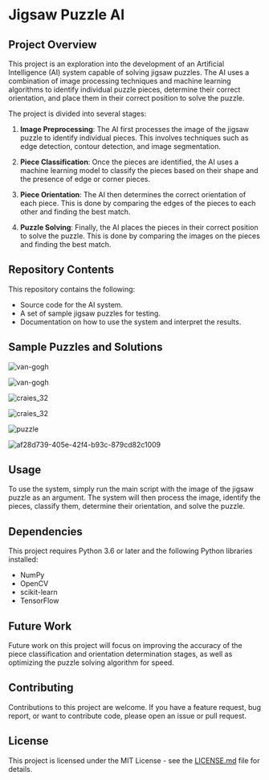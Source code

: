 # Jigsaw Puzzle AI

## Project Overview

This project is an exploration into the development of an Artificial Intelligence (AI) system capable of solving jigsaw puzzles. The AI uses a combination of image processing techniques and machine learning algorithms to identify individual puzzle pieces, determine their correct orientation, and place them in their correct position to solve the puzzle.

The project is divided into several stages:

1. **Image Preprocessing**: The AI first processes the image of the jigsaw puzzle to identify individual pieces. This involves techniques such as edge detection, contour detection, and image segmentation.

2. **Piece Classification**: Once the pieces are identified, the AI uses a machine learning model to classify the pieces based on their shape and the presence of edge or corner pieces.

3. **Piece Orientation**: The AI then determines the correct orientation of each piece. This is done by comparing the edges of the pieces to each other and finding the best match.

4. **Puzzle Solving**: Finally, the AI places the pieces in their correct position to solve the puzzle. This is done by comparing the images on the pieces and finding the best match.

## Repository Contents

This repository contains the following:

- Source code for the AI system.
- A set of sample jigsaw puzzles for testing.
- Documentation on how to use the system and interpret the results.

## Sample Puzzles and Solutions

![van-gogh](https://github.com/TitanWolfie/puzzlesolver/assets/104903102/2c07b48d-eaa8-4db9-a7e0-5f48b45fc461)


![van-gogh](https://github.com/TitanWolfie/puzzlesolver/assets/104903102/bf49a681-2224-476d-a101-1ab9ddeda6b5)

![craies_32](https://github.com/TitanWolfie/puzzlesolver/assets/104903102/8689611f-c754-488d-a572-1e71ece722a6)

![craies_32](https://github.com/TitanWolfie/puzzlesolver/assets/104903102/7e5e9667-002b-4e20-91ac-e2e479bbba10)

![puzzle](https://github.com/TitanWolfie/puzzlesolver/assets/104903102/7eee04f9-2f5f-4df2-a01e-cf57e86c16c7)

![af28d739-405e-42f4-b93c-879cd82c1009](https://github.com/TitanWolfie/puzzlesolver/assets/104903102/6b0fc17e-53e8-45a4-a114-9acc1c448edd)

## Usage

To use the system, simply run the main script with the image of the jigsaw puzzle as an argument. The system will then process the image, identify the pieces, classify them, determine their orientation, and solve the puzzle.

## Dependencies

This project requires Python 3.6 or later and the following Python libraries installed:

- NumPy
- OpenCV
- scikit-learn
- TensorFlow

## Future Work

Future work on this project will focus on improving the accuracy of the piece classification and orientation determination stages, as well as optimizing the puzzle solving algorithm for speed.

## Contributing

Contributions to this project are welcome. If you have a feature request, bug report, or want to contribute code, please open an issue or pull request.

## License

This project is licensed under the MIT License - see the [LICENSE.md](LICENSE.md) file for details.
